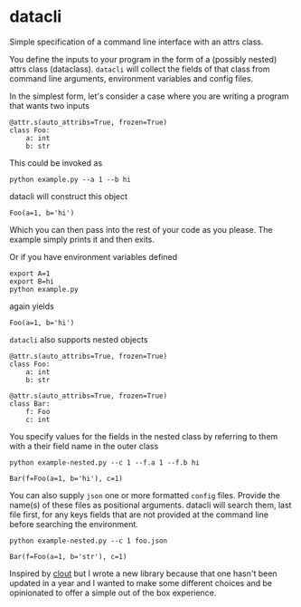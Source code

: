 # datacli

Simple specification of a command line interface with an attrs class.

You define the inputs to your program in the form of a (possibly nested) attrs class (dataclass). `datacli` will collect the fields of that class from command line arguments, environment variables and config files.

In the simplest form, let's consider a case where you are writing a program that wants two inputs

```
@attr.s(auto_attribs=True, frozen=True)
class Foo:
    a: int
    b: str
```

This could be invoked as
```
python example.py --a 1 --b hi
```
datacli will construct this object
```
Foo(a=1, b='hi')
```
Which you can then pass into the rest of your code as you please. The example simply prints it and then exits.

Or if you have environment variables defined

```
export A=1
export B=hi
python example.py
```
again yields
```
Foo(a=1, b='hi')
```

`datacli` also supports nested objects

```
@attr.s(auto_attribs=True, frozen=True)
class Foo:
    a: int
    b: str

@attr.s(auto_attribs=True, frozen=True)
class Bar:
    f: Foo
    c: int
```

You specify values for the fields in the nested class by referring to them with a their field name in the outer class

```
python example-nested.py --c 1 --f.a 1 --f.b hi
```
```
Bar(f=Foo(a=1, b='hi'), c=1)
```

You can also supply `json` one or more formatted `config` files. Provide the name(s) of these files as positional arguments. datacli will search them, last file first, for any keys fields that are not provided at the command line before searching the environment.

```
python example-nested.py --c 1 foo.json
```
```
Bar(f=Foo(a=1, b='str'), c=1)
```

Inspired by [clout](https://github.com/python-clout/clout) but I wrote a new library because that one hasn't been updated in a year and I wanted to make some different choices and be opinionated to offer a simple out of the box experience.

